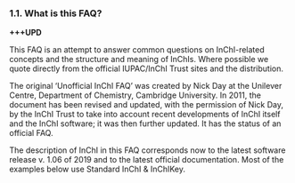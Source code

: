 ### 1.1. What is this FAQ?

**+++UPD**

This FAQ is an attempt to answer common questions on InChI-related concepts and the structure and meaning of InChIs. Where possible we quote directly from the official IUPAC/InChI Trust sites and the distribution. 

The original ‘Unofficial InChI FAQ’ was created by Nick Day at the Unilever Centre, Department of Chemistry, Cambridge University.  In 2011, the document has been revised and updated, with the permission of Nick Day, by the InChI Trust to take into account recent developments of InChI itself and the InChI software; it was then further updated. It has the status of an official FAQ.

The description of InChI in this FAQ corresponds now to the latest software release v. 1.06 of 2019 and to the latest official documentation. Most of the examples below use Standard InChI & InChIKey.